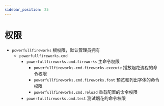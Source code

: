 ```yaml
---
sidebar_position: 25
---
```


# 权限
- `powerfullfireworks` 根权限，默认管理员拥有
  - `powerfullfireworks.cmd` 
    - `powerfullfireworks.cmd.fireworks` 主命令权限
      - `powerfullfireworks.cmd.fireworks.execute` 播放烟花流程的命令权限
      - `powerfullfireworks.cmd.fireworks.font` 预览和列出字体的命令权限
      - `powerfullfireworks.cmd.reload` 重载配置的命令权限
    - `powerfullfireworks.cmd.test` 测试烟花的命令权限

